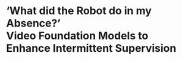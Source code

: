 # ‘What did the Robot do in my Absence?’ <br> Video Foundation Models to Enhance Intermittent Supervision
